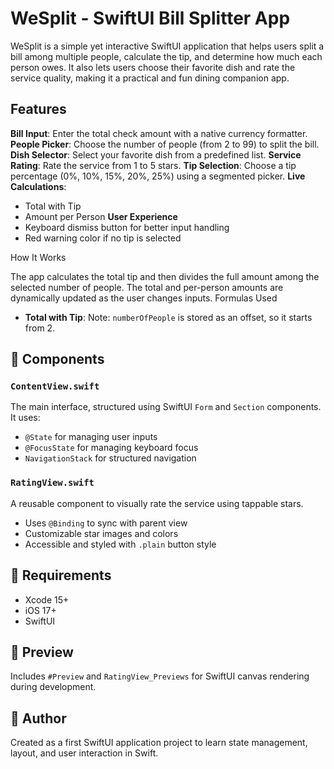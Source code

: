 # WeSplit - SwiftUI Bill Splitter App

WeSplit is a simple yet interactive SwiftUI application that helps users split a bill among multiple people, calculate the tip, and determine how much each person owes. It also lets users choose their favorite dish and rate the service quality, making it a practical and fun dining companion app.

 ## Features

**Bill Input**: Enter the total check amount with a native currency formatter.
**People Picker**: Choose the number of people (from 2 to 99) to split the bill.
**Dish Selector**: Select your favorite dish from a predefined list.
**Service Rating**: Rate the service from 1 to 5 stars.
**Tip Selection**: Choose a tip percentage (0%, 10%, 15%, 20%, 25%) using a segmented picker.
**Live Calculations**:
  - Total with Tip
  - Amount per Person
**User Experience**
  - Keyboard dismiss button for better input handling
  - Red warning color if no tip is selected

 How It Works

The app calculates the total tip and then divides the full amount among the selected number of people. The total and per-person amounts are dynamically updated as the user changes inputs.
 Formulas Used

- **Total with Tip**:
Note: `numberOfPeople` is stored as an offset, so it starts from 2.

## 🧩 Components

### `ContentView.swift`

The main interface, structured using SwiftUI `Form` and `Section` components. It uses:

- `@State` for managing user inputs
- `@FocusState` for managing keyboard focus
- `NavigationStack` for structured navigation

### `RatingView.swift`

A reusable component to visually rate the service using tappable stars.

- Uses `@Binding` to sync with parent view
- Customizable star images and colors
- Accessible and styled with `.plain` button style

## 🔧 Requirements

- Xcode 15+
- iOS 17+
- SwiftUI

## 🧪 Preview

Includes `#Preview` and `RatingView_Previews` for SwiftUI canvas rendering during development.

## 📝 Author

Created as a first SwiftUI application project to learn state management, layout, and user interaction in Swift.



